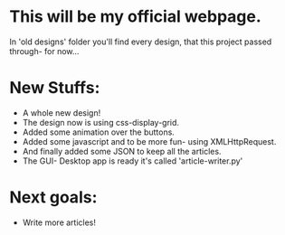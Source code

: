 # This will be my official webpage.

 In 'old designs' folder you'll find 
every design, that this project 
passed through- for now...
 
# New Stuffs:
- A whole new design!
- The design now is using css-display-grid.
- Added some animation over the buttons.
- Added some javascript and to be more fun- using XMLHttpRequest.
- And finally added some JSON to keep all the articles.
- The GUI- Desktop app is ready it's called 'article-writer.py'

# Next goals:
- Write more articles!
